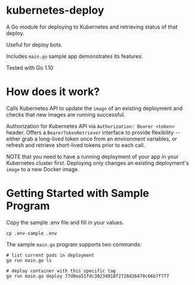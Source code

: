 # kubernetes-deploy

A Go module for deploying to Kubernetes and retrieving status of that deploy.

Useful for deploy bots.

Includes `main.go` sample app demonstrates its features.

Tested with Go 1.10

# How does it work?

Calls Kubernetes API to update the `image` of an existing deployment and checks that new images are running successful.

Authorization for Kubernetes API via `Authorization: Bearer <token>` header. Offers a `BearerTokenRetriever` interface to provide flexibility -- either grab a long-lived token once from an environment variables, or refresh and retrieve short-lived tokens prior to each call.

NOTE that you need to have a running deployment of your app in your Kubernetes cluster first. Deploying only changes an existing deployment's `image` to a new Docker image.

# Getting Started with Sample Program

Copy the sample .env file and fill in your values.

    cp .env-sample .env

The sample `main.go` program supports two commands:

    # list current pods in deployment
    go run main.go ls     

    # deploy container with this specific tag
    go run main.go deploy 77d0ea51fdc30234918f2726d26479c66b7f777   
